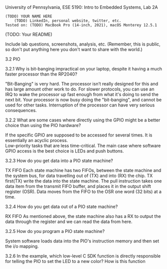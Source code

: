 University of Pennsylvania, ESE 5190: Intro to Embedded Systems, Lab 2A

    (TODO) YOUR NAME HERE
        (TODO) LinkedIn, personal website, twitter, etc.
    Tested on: (TODO) MacBook Pro (14-inch, 2021), macOS Monterey 12.5.1

(TODO: Your README)

Include lab questions, screenshots, analysis, etc. (Remember, this is public, so don't put anything here you don't want to share with the world.)

3.2 PIO

3.2.1 Why is bit-banging impractical on your laptop, despite it having a much faster processor than the RP2040?
  
  "Bit-Banging" is very hard. The processor isn’t really designed for this and has large amount other work to do. 
  For slower protocols, you can use an IRQ to wake the processor up fast enough from what it's doing to send the next bit. Your processor is now busy doing the "bit-banging", and cannot be used for other tasks. Interruption of the processor can have very serious consequences.

3.2.2 What are some cases where directly using the GPIO might be a better choice than using the PIO hardware?
  
  If the specific GPIO are supposed to be accessed for several times. It is essentially an acyclic process.  
  Low-priority tasks that are less time-critical.
  The main case where software GPIO access is the best choice is LEDs and push buttons.
  
3.2.3 How do you get data into a PIO state machine?
  
  TX FIFO
  Each state machine has two FIFOs, between the state machine and the system bus, for data travelling out of (TX) and into (RX) the chip.
  TX first(TX) write the data into the state machine.
  The pull instruction takes one data item from the transmit FIFO buffer, and places it in the output shift register (OSR).
  Data moves from the FIFO to the OSR one word (32 bits) at a time. 

3.2.4 How do you get data out of a PIO state machine?
  
  RX FIFO
  As mentioned above, the state machine also has a RX to output the data through the register and we can read the data from here.

3.2.5 How do you program a PIO state machine?
  
  System software loads data into the PIO's instruction memory and then set the i/o mapping.

3.2.6 In the example, which low-level C SDK function is directly responsible for telling the PIO to set the LED to a new color? 
How is this function






